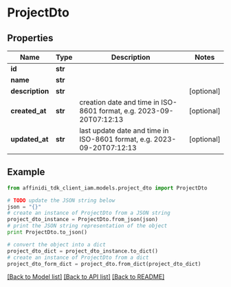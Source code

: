 # ProjectDto

## Properties

| Name            | Type    | Description                                                            | Notes      |
| --------------- | ------- | ---------------------------------------------------------------------- | ---------- |
| **id**          | **str** |                                                                        |
| **name**        | **str** |                                                                        |
| **description** | **str** |                                                                        | [optional] |
| **created_at**  | **str** | creation date and time in ISO-8601 format, e.g. 2023-09-20T07:12:13    | [optional] |
| **updated_at**  | **str** | last update date and time in ISO-8601 format, e.g. 2023-09-20T07:12:13 | [optional] |

## Example

```python
from affinidi_tdk_client_iam.models.project_dto import ProjectDto

# TODO update the JSON string below
json = "{}"
# create an instance of ProjectDto from a JSON string
project_dto_instance = ProjectDto.from_json(json)
# print the JSON string representation of the object
print ProjectDto.to_json()

# convert the object into a dict
project_dto_dict = project_dto_instance.to_dict()
# create an instance of ProjectDto from a dict
project_dto_form_dict = project_dto.from_dict(project_dto_dict)
```

[[Back to Model list]](../README.md#documentation-for-models) [[Back to API list]](../README.md#documentation-for-api-endpoints) [[Back to README]](../README.md)
